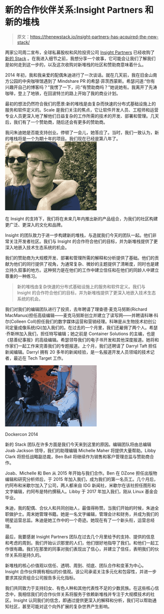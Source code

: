 # 新的合作伙伴关系:Insight Partners 和新的堆栈

> 原文：<https://thenewstack.io/insight-partners-has-acquired-the-new-stack/>

两家公司周二宣布，全球私募股权和风险投资公司 [Insight Partners](https://www.insightpartners.com/) 已经收购了[新的 Stack](https://thenewstack.io/) 。在我进入细节之前，我想分享一个故事，它可能会让我们了解我们是如何走到这一步的，以及这次收购对新堆栈的社区和赞助商意味着什么。

2014 年初，我和我亲爱的配偶朱迪进行了一次谈话。就在几天前，我在旧金山南方公园的中央咖啡馆遇到了 Mindshare PR 的希瑟·菲茨西蒙斯。希瑟问道:“你有兴趣开自己的博客吗？”我愣了一下，问:“有赞助商吗？”她说她有。我离开了先涛咖啡，登上了地铁，在回波特兰的路上开始了我的商业计划。

最初的想法仍然符合我们的愿景:新的堆栈是由复杂而快速的分布式基础设施上的服务和软件定义的。Scale 是我们关注的焦点，它让软件开发人员、工程师和运营专业人员更深入地了解他们日益复杂的工作所需的技术的开发、部署和管理。几天后，我们有了一个赞助商，随后还会有更多的赞助商。

我问朱迪她是否能支持创业。停顿了一会儿，她答应了。当时，我们一致认为，新的堆栈将是一个为期十年的项目。我们现在已经是第八年了。![](img/8bc17986328aa927ece3cdaf60a9c3ee.png)

在 Insight 的支持下，我们将在未来几年内推出新的产品组合，为我们的社区构建更广泛、更深入的文化和品牌。

Insight 的团队致力于进一步构建新的堆栈，与造就我们今天的团队一起。他们非常关注开发者社区。我们与 Insight 的合作符合他们的目标，并为新堆栈提供了更深入地嵌入技术生态系统的机会。

我们的赞助商为大规模开发、部署和管理所需的解释和分析提供了基础。他们的贡献为他们的同行提供了视角，为通常复杂、微妙的主题提供了清晰度，同时也是建立持久叙事的地方。这种努力是在他们的工作中建立信任和在他们的同龄人中建立尊重的一种练习。

> 新的堆栈由复杂快速的分布式基础设施上的服务和软件定义。我们与 Insight 的合作符合他们的目标，并为新堆栈提供了更深入地嵌入技术生态系统的机会。

我们对我们的编辑团队进行了投资，去年聘请了理查德·麦克马努斯(Richard MacManus)担任高级编辑——麦克马努斯创立并建立了读写网——并聘请科琳·科尔(Colleen Coll)担任我们的数字媒体运营和营销经理。科琳是从生物技术初创公司定量成像系统(Qi)加入我们的。在过去的一个月里，我们还雇佣了两个人。希瑟·乔斯林加入我们，担任特写编辑；她之前是 Container Solutions 的主编，也是《慈善纪事报》的高级编辑。希瑟领导我们的电子书开发和其他深度报道。她将和作家们一起工作来完善我们的专题报道。上个月，我们还聘请了 Darryl Taft 担任新闻编辑。Darryl 拥有 20 多年的新闻经验，是一名报道开发人员领域的技术记者，最近在 Tech Target 工作。

![](img/a4902ad1ae8820f4d23941c0ecf6714a.png)

Dockercon 2014

新的 Stack 团队在许多方面是我们今天来到这里的原因。编辑团队将由总编辑 Joab Jackson 领导，我们的助理编辑 Michelle Maher 将提供大量帮助。Libby Clark 将担任战略副总裁，Ben Ball 将继续作为销售和客户管理总监与赞助商合作。

Joab、Michelle 和 Ben 从 2015 年开始与我们合作。Ben 在 DZone 担任出版物编辑和研究分析师后，于 2015 年加入我们，成为我们的第一名员工。几个月后，约阿布和米歇尔加入了公司，两人都来自 IDG 新闻社，米歇尔在该社担任图形和文字编辑，约阿布是特约撰稿人。Libby 于 2017 年加入我们，刚从 Linux 基金会毕业。

朱迪，我的配偶、合伙人和共同创始人，最值得称赞。当我们开始的时候，朱迪全职做护士。周末她管理书籍。她是一名文字编辑，管理会计和财务，并成为我们的明星运营总监。朱迪是她工作中的一个奇迹。她现在有了一个新头衔，运营总经理。

最后，我要感谢 Insight Partners 团队在过去几个月里给予的支持、提供的信息和考虑的周到。我们开始认识那里的人们，他们很好地指导了我们。和他们一起工作很有趣。我们在那里的同事对我们表现出了信心，并建立了信任，表明我们的伙伴关系将是持久的。

新堆栈的核心价值观以信任、透明、周到、彻底、团队合作和变革为中心。Insight 合作伙伴拥有相似的价值观。该公司承诺关注多元化和包容性，并进一步要求其投资组合公司报告多元化指标。

我们共同致力于支持妇女、有色人种和其他代表性不足的少数民族。在这些核心信念中，我相信我们的合作伙伴关系将服务于依赖新堆栈并专注于大规模技术的社区。Insight 认同我们的信念，即通过提供更深入的解释和分析，我们可以帮助通知社区，甚至可能对这个向外扩展的复杂世界产生影响。

<svg xmlns:xlink="http://www.w3.org/1999/xlink" viewBox="0 0 68 31" version="1.1"><title>Group</title> <desc>Created with Sketch.</desc></svg>